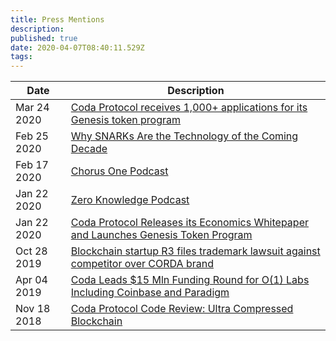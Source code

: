 ```yaml
---
title: Press Mentions
description: 
published: true
date: 2020-04-07T08:40:11.529Z
tags: 
---
```



|Date       | Description |
|-----------|-------------|
|Mar 24 2020| [Coda Protocol receives 1,000+ applications for its Genesis token program][genesis]|
|Feb 25 2020| [Why SNARKs Are the Technology of the Coming Decade][snarks]|
|Feb 17 2020| [Chorus One Podcast][chorusone]|
|Jan 22 2020| [Zero Knowledge Podcast][zeroknowledge]|
|Jan 22 2020| [Coda Protocol Releases its Economics Whitepaper and Launches Genesis Token Program][whitepaper]|
|Oct 28 2019| [Blockchain startup R3 files trademark lawsuit against competitor over CORDA brand][lawsuit]|
|Apr 04 2019| [Coda Leads $15 Mln Funding Round for O(1) Labs Including Coinbase and Paradigm][funding]|
|Nov 18 2018| [Coda Protocol Code Review: Ultra Compressed Blockchain][compressed]|


[genesis]: https://www.cryptoninjas.net/2020/03/24/coda-protocol-receives-over-1000-applications-for-its-genesis-token-program/
[snarks]: https://hackernoon.com/why-snarks-are-the-technology-of-the-coming-decade-rb1u3y84
[chorusone]: http://chorusone.libsyn.com/32-coda-sound-money-and-snarks-with-emre-tekisalp-and-brad-cohn
[zeroknowledge]: https://www.zeroknowledge.fm/113
[whitepaper]: https://finance.yahoo.com/news/coda-protocol-worlds-lightest-blockchain-110000037.html
[lawsuit]: https://tokenpost.com/Blockchain-startup-R3-files-trademark-lawsuit-against-competitor-over-CORDA-brand-3926
[funding]: https://cointelegraph.com/news/coda-leads-15-mln-funding-round-for-o1-labs-including-coinbase-and-paradigm
[compressed]: https://cryptobriefing.com/coda-protocol-code-review-ultra-compressed-blockchain/